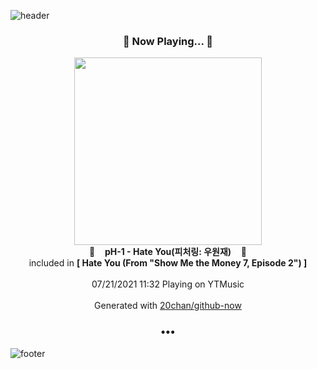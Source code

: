 ![header](https://capsule-render.vercel.app/api?type=wave&height=170&section=header&text=Hi.%20I'm%20SHIFT&fontColor=090707&fontAlignX=45&fontAlignY=65&fontSize=100)

<h3 align="center">🎵 Now Playing... 🎵</h3>
<p align="center">
  <a href="https://music.youtube.com/watch?v=jq58J5vopOo">
    <img width="300" src="https://lh3.googleusercontent.com/6wtEqdF77OnuxhPHMmp2LZ2OPsyU2xjLd7KmX0DKtZYwLUCJgWSv4ZqP61S0qRAOUJE81McXh63F5D1b_Q">
  </a>
  <br>
  🎵&nbsp&nbsp&nbsp <b>pH-1 - Hate You(피처링: 우원재)</b> &nbsp&nbsp&nbsp🎵
  <br>
  included in <b>[ Hate You (From "Show Me the Money 7, Episode 2") ]</b>
  
  <br />
  <br />
  07/21/2021 11:32 Playing on YTMusic
  <br />
  <br />
  Generated with <a href="https://github.com/20chan/github-now">20chan/github-now</a>
</p>

<h3 align="center">•••</h3>

![footer](https://capsule-render.vercel.app/api?type=wave&height=150&section=footer)
